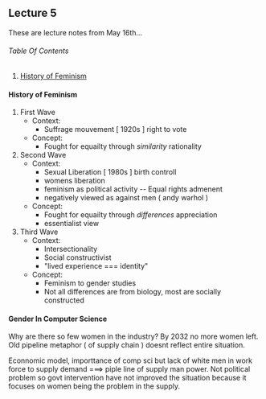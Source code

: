 ## Lecture 5
These are lecture notes from May 16th...

###### Table Of Contents
1. [History of Feminism](#)

#### History of Feminism
1. First Wave
   - Context:
      - Suffrage mouvement [ 1920s ] right to vote
   - Concept:
      - Fought for equailty through _similarity_ rationality
2. Second Wave
   - Context:
      - Sexual Liberation [ 1980s ] birth controll
      - womens liberation
      - feminism as political activity -- Equal rights admenent
      - negatively viewed as against men ( andy warhol )
   - Concept:
      - Fought for equailty through _differences_ appreciation
      - essentialist view
3. Third Wave
   - Context:
      - Intersectionality
      - Social constructivist
      - "lived experience === identity"
    - Concept:
      - Feminism to gender studies
      - Not all differences are from biology, most are socially constructed

#### Gender In Computer Science
Why are there so few women in the industry? By 2032 no more women left. Old pipeline metaphor ( of supply chain ) doesnt reflect entire situation.

Econnomic model, importtance of comp sci but lack of white men in work force to supply demand ===> piple line of supply man power. Not political problem so govt intervention have not improved the situation because it focuses on women being the problem in the supply.